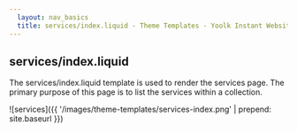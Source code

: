 ```yaml
---
  layout: nav_basics
  title: services/index.liquid - Theme Templates - Yoolk Instant Website Themes
---
```


<h2 class="section-title">services/index.liquid</h2>

The services/index.liquid template is used to render the services page. The primary purpose of this page is to list the services within a collection.

![services]({{ '/images/theme-templates/services-index.png' | prepend: site.baseurl }})
